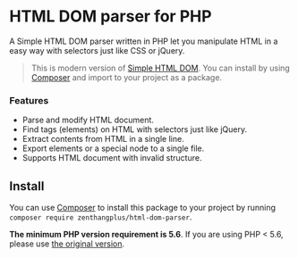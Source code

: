 # HTML DOM parser for PHP

A Simple HTML DOM parser written in PHP let you manipulate HTML in a easy way with selectors just like CSS or jQuery.

> This is modern version of [Simple HTML DOM](https://simplehtmldom.sourceforge.io/). 
You can install by using [Composer](https://getcomposer.org/) and import to your project as a package.

### Features

- Parse and modify HTML document.
- Find tags (elements) on HTML with selectors just like jQuery.
- Extract contents from HTML in a single line.
- Export elements or a special node to a single file.
- Supports HTML document with invalid structure.

## Install

You can use [Composer](https://getcomposer.org/) to install this package to your project by running ``` composer require zenthangplus/html-dom-parser ```.

**The minimum PHP version requirement is 5.6**. If you are using PHP < 5.6, please use [the original version](https://simplehtmldom.sourceforge.io/).
